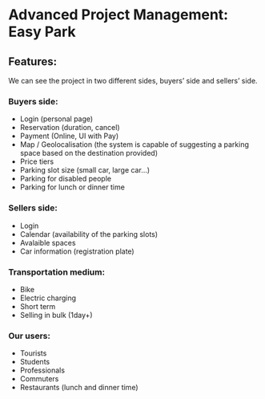 # Advanced Project Management: Easy Park

## Features:
We can see the project in two different sides, buyers’ side and sellers’ side.
### Buyers side:
* Login (personal page)
* Reservation (duration, cancel) 
* Payment (Online, UI with Pay)
* Map / Geolocalisation (the system is capable of suggesting a parking space based on the destination provided)
* Price tiers
* Parking slot size (small car, large car…)
* Parking for disabled people
* Parking for lunch or dinner time

### Sellers side:
* Login
* Calendar (availability of the parking slots)
* Avalaible spaces
* Car information (registration plate)

### Transportation medium:
* Bike
* Electric charging
* Short term
* Selling in bulk (1day+)

### Our users:
* Tourists
* Students
* Professionals
* Commuters
* Restaurants (lunch and dinner time)
